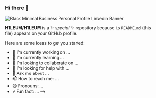### Hi there 👋 
![Black Minimal Business Personal Profile Linkedin Banner](https://user-images.githubusercontent.com/68144578/206852090-8e227ff5-c1c6-4f85-85c9-bac4019f549c.png)

**H1LEUM/H1LEUM** is a ✨ _special_ ✨ repository because its `README.md` (this file) appears on your GitHub profile.

Here are some ideas to get you started:

- 🔭 I’m currently working on ...
- 🌱 I’m currently learning ...
- 👯 I’m looking to collaborate on ...
- 🤔 I’m looking for help with ...
- 💬 Ask me about ...
- 📫 How to reach me: ...
- 😄 Pronouns: ...
- ⚡ Fun fact: ...
-->
